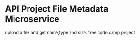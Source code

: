# API Project File Metadata Microservice
 upload a file and get name,type and size. free code camp project
